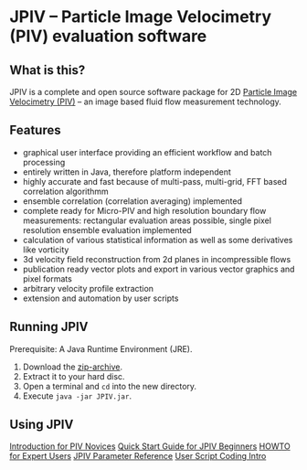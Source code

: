 # JPIV – Particle Image Velocimetry (PIV) evaluation software

## What is this?

JPIV is a complete and open source software package for 2D [Particle Image Velocimetry (PIV)](https://en.wikipedia.org/wiki/Particle_image_velocimetry) – an image based fluid flow measurement technology.

## Features

- graphical user interface providing an efficient workflow and batch processing
- entirely written in Java, therefore platform independent
- highly accurate and fast because of multi-pass, multi-grid, FFT based correlation algorithmm
- ensemble correlation (correlation averaging) implemented
- complete ready for Micro-PIV and high resolution boundary flow measurements: rectangular evaluation areas possible, single pixel resolution ensemble evaluation implemented
- calculation of various statistical information as well as some derivatives like vorticity
- 3d velocity field reconstruction from 2d planes in incompressible flows
- publication ready vector plots and export in various vector graphics and pixel formats
- arbitrary velocity profile extraction
- extension and automation by user scripts

## Running JPIV

Prerequisite: A Java Runtime Environment (JRE).

1. Download the [zip-archive](./jpiv.zip).
2. Extract it to your hard disc.
3. Open a terminal and `cd` into the new directory.
4. Execute `java -jar JPIV.jar`.

## Using JPIV

[Introduction for PIV Novices](https://github.com/eguvep/jpiv/doc/introduction.html)
[Quick Start Guide for JPIV Beginners](https://github.com/eguvep/jpiv/doc/fiststeps.html)
[HOWTO for Expert Users](https://github.com/eguvep/jpiv/doc/howto.html)
[JPIV Parameter Reference](https://github.com/eguvep/jpiv/doc/settings.html)
[User Script Coding Intro](https://github.com/eguvep/jpiv/doc/scripting.html)

